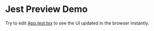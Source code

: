 # Jest Preview Demo

Try to edit [App.test.tsx](/src/App.test.tsx) to see the UI updated in the browser instantly.
